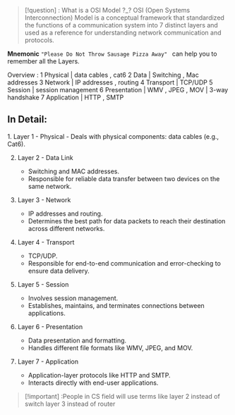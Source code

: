 >[!question] : What is a OSI Model ?_?
>OSI (Open Systems Interconnection) Model is a conceptual framework that standardized the functions of a communication system into 7 distinct layers and used as a reference for understanding network communication and protocols.


**Mnemonic**
`"Please Do Not Throw Sausage Pizza Away" ` can help you to remember all the Layers.


Overview : 
1 Physical            | data cables , cat6 
2 Data               | Switching , Mac addresses 
3 Network         | IP addresses , routing 
4 Transport       | TCP/UDP 
5 Session          | session management 
6 Presentation  | WMV , JPEG , MOV  | 3-way handshake
7 Application    | HTTP , SMTP 

<h2>In Detail: </h2>
1. Layer 1 - Physical
   - Deals with physical components: data cables (e.g., Cat6).

2. Layer 2 - Data Link
   - Switching and MAC addresses.
   - Responsible for reliable data transfer between two devices on the same network.

3. Layer 3 - Network
   - IP addresses and routing.
   - Determines the best path for data packets to reach their destination across different networks.

4. Layer 4 - Transport
   - TCP/UDP.
   - Responsible for end-to-end communication and error-checking to ensure data delivery.

5. Layer 5 - Session
   - Involves session management.
   - Establishes, maintains, and terminates connections between applications.

6. Layer 6 - Presentation
   - Data presentation and formatting.
   - Handles different file formats like WMV, JPEG, and MOV.

7. Layer 7 - Application
   - Application-layer protocols like HTTP and SMTP.
   - Interacts directly with end-user applications.


>[!important] :People in CS field will use terms like
layer 2 instead of switch
layer 3 instead of router
